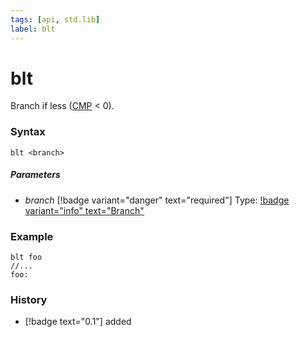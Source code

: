 ```yaml
---
tags: [api, std.lib]
label: blt
---
```

# blt
Branch if less ([CMP](/api-docs/standard/datatypes.md#register) < 0).
### Syntax
```
blt <branch>
```
##### Parameters
- *branch* [!badge variant="danger" text="required"] Type: [!badge variant="info" text="Branch"](/api-docs/standard/datatypes.md#branch)
### Example
```
blt foo
//...
foo:
```
### History
- [!badge text="0.1"] added
